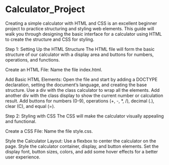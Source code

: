 # Calculator_Project

Creating a simple calculator with HTML and CSS is an excellent beginner project to practice structuring and styling web elements. This guide will walk you through designing the basic interface for a calculator using HTML to create the structure and CSS for styling.

Step 1: Setting Up the HTML Structure
The HTML file will form the basic structure of our calculator with a display area and buttons for numbers, operations, and functions.

Create an HTML File:
Name the file index.html.

Add Basic HTML Elements:
Open the file and start by adding a DOCTYPE declaration, setting the document’s language, and creating the base structure.
Use a div with the class calculator to wrap all the elements.
Add another div with the class display to show the current number or calculation result.
Add buttons for numbers (0-9), operations (+, -, *, /), decimal (.), clear (C), and equal (=).

Step 2: Styling with CSS
The CSS will make the calculator visually appealing and functional.

Create a CSS File:
Name the file style.css.

Style the Calculator Layout:
Use a flexbox to center the calculator on the page.
Style the calculator container, display, and button elements.
Set the display font, button sizes, colors, and add some hover effects for a better user experience.

